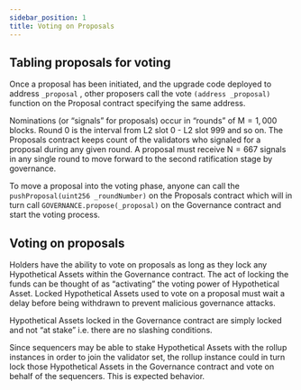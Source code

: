 ```yaml
---
sidebar_position: 1
title: Voting on Proposals
---
```


## Tabling proposals for voting

Once a proposal has been initiated, and the upgrade code deployed to address `_proposal` , other proposers call the vote `(address _proposal)` function on the Proposal contract specifying the same address.

Nominations (or “signalsˮ for proposals) occur in “roundsˮ of M = 1, 000 blocks. Round 0 is the interval from L2 slot 0 - L2 slot 999 and so on. The Proposals contract keeps count of the validators who signaled for a proposal during any given round. A proposal must receive N = 667 signals in any single round to move forward to the second ratification stage by governance.

To move a proposal into the voting phase, anyone can call the `pushProposal(uint256 _roundNumber)` on the Proposals contract which will in turn call `GOVERNANCE.propose(_proposal)` on the Governance contract and start the voting process.

## Voting on proposals

Holders have the ability to vote on proposals as long as they lock any Hypothetical Assets within the Governance contract. The act of locking the funds can be thought of as “activatingˮ the voting power of Hypothetical Asset. Locked Hypothetical Assets used to vote on a proposal must wait a delay before being withdrawn to prevent malicious governance attacks.

Hypothetical Assets locked in the Governance contract are simply locked and not “at stakeˮ i.e. there are no slashing conditions.

Since sequencers may be able to stake Hypothetical Assets with the rollup instances in order to join the validator set, the rollup instance could in turn lock those Hypothetical Assets in the Governance contract and vote on behalf of the sequencers. This is expected behavior.
